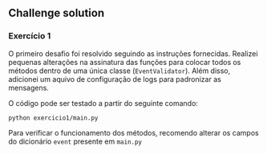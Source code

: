 
## Challenge solution

### Exercício 1

O primeiro desafio foi resolvido seguindo as instruções fornecidas. Realizei pequenas alterações na assinatura das funções para colocar todos os métodos dentro de uma única classe (`EventValidator`). Além disso, adicionei um aquivo de configuração de logs para padronizar as mensagens.

O código pode ser testado a partir do seguinte comando:

    python exercicio1/main.py


Para verificar o funcionamento dos métodos, recomendo alterar os campos do dicionário `event` presente em `main.py`